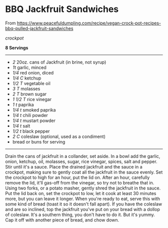 # BBQ Jackfruit Sandwiches

From
https://www.peacefuldumpling.com/recipe/vegan-crock-pot-recipes-bbq-pulled-jackfruit-sandwiches

*crockpot*

**8 Servings**

---

- *2* 20oz. cans of Jackfruit (in brine, not syrup)
- *1t* garlic, minced
- *1/4* red onion, diced
- *1/4 C* ketchup
- *1/2 T* vegetable oil
- *3 T* molasses
- *2 T* brown sugar
- *1 1/2 T* rice vinegar
- *1 t* paprika
- *1/4 t* smoked paprika
- *1/4 t* chili powder
- *1/4 t* mustart powder
- *1/4 t* salt
- *1/2 t* black pepper
- *2 C* coleslaw (optional, used as a condiment)
- bread or buns for serving

---

Drain the cans of jackfruit in a collander, set aside. In a bowl add the garlic, 
onion, ketchup, oil, molasses, sugar, rice vinegar, spices, salt and pepper. 
Stir until it's a sauce. Place the drained jackfruit and the sauce in a
crockpot, making sure to gently coat all the jackfruit in the sauce evenly. Set
the crockpot to high for an hour, put the lid on. After an hour, carefully
remove the lid, it'll gas-off from the vinegar, so try not to breathe that in.
Using two forks, or a potato masher, gently shred the jackfruit in the sauce.
Put the lid back on, set the crockpot to low, let it cook at least 30 minutes
more, but you can leave it longer. When you're ready to eat, serve this with
some kind of bread (toast it so it doesn't fall apart). If you have the coleslaw
and are so inclined, top the jackfruit you've put on your bread with a dollop of
coleslaw. It's a southern thing, you don't have to do it. But it's yummy. Cap it
off with another piece of bread, and chow down.
